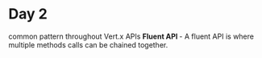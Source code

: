 # Day 2

 common pattern throughout Vert.x APIs <b> Fluent API </b> - A fluent API is where multiple methods calls can be chained together. 
